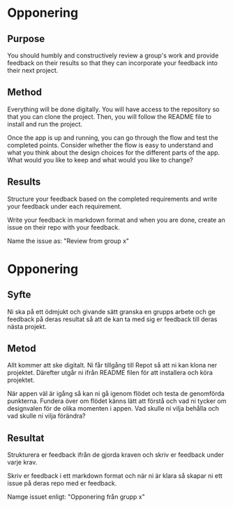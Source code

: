 # Opponering

## Purpose

You should humbly and constructively review a group's work and provide feedback on their results so that they can incorporate your feedback into their next project.

## Method

Everything will be done digitally. You will have access to the repository so that you can clone the project. Then, you will follow the README file to install and run the project.

Once the app is up and running, you can go through the flow and test the completed points. Consider whether the flow is easy to understand and what you think about the design choices for the different parts of the app. What would you like to keep and what would you like to change?

## Results

Structure your feedback based on the completed requirements and write your feedback under each requirement.

Write your feedback in markdown format and when you are done, create an issue on their repo with your feedback.

Name the issue as: "Review from group x"

# Opponering

## Syfte

Ni ska på ett ödmjukt och givande sätt granska en grupps arbete och ge feedback på deras resultat så att de kan ta med sig er feedback till deras nästa projekt.

## Metod

Allt kommer att ske digitalt. Ni får tillgång till Repot så att ni kan klona ner projektet. Därefter utgår ni ifrån README filen för att installera och köra projektet.

När appen väl är igång så kan ni gå igenom flödet och testa de genomförda punkterna. Fundera över om flödet känns lätt att förstå och vad ni tycker om designvalen för de olika momenten i appen. Vad skulle ni vilja behålla och vad skulle ni vilja förändra?

## Resultat

Strukturera er feedback ifrån de gjorda kraven och skriv er feedback under varje krav.

Skriv er feedback i ett markdown format och när ni är klara så skapar ni ett issue på deras repo med er feedback.

Namge issuet enligt: "Opponering från grupp x"
